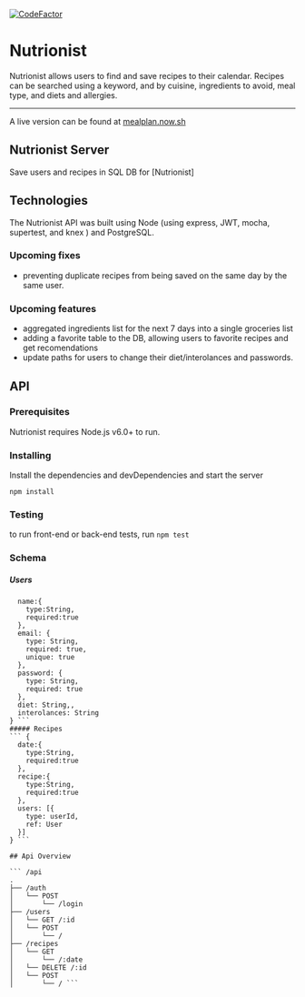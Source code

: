 [![CodeFactor](https://www.codefactor.io/repository/github/brendenrdowd/mealplanner-api/badge)](https://www.codefactor.io/repository/github/brendenrdowd/mealplanner-api)

# Nutrionist 
Nutrionist allows users to find and save recipes to their calendar. Recipes can be searched using a keyword, and by cuisine, ingredients to avoid, meal type, and diets and allergies. 

_________

A live version can be found at [mealplan.now.sh](https://mealplan.now.sh/) 

## Nutrionist Server
Save users and recipes in SQL DB for [Nutrionist]

## Technologies
The Nutrionist API was built using Node (using express, JWT, mocha, supertest, and knex ) and PostgreSQL.

### Upcoming fixes
 - preventing duplicate recipes from being saved on the same day by the same user. 

 ### Upcoming features
  - aggregated ingredients list for the next 7 days into a single groceries list
  - adding a favorite table to the DB, allowing users to favorite recipes and get recomendations
  - update paths for users to change their diet/interolances and passwords. 

## API

### Prerequisites
Nutrionist requires Node.js v6.0+ to run.

### Installing
Install the dependencies and devDependencies and start the server

``` npm install ```

### Testing 
to run front-end or back-end tests, run ``` npm test ```
### Schema
##### Users
``` {
  name:{
    type:String,
    required:true
  },
  email: {
    type: String,
    required: true,
    unique: true
  },
  password: {
    type: String,
    required: true
  },
  diet: String,,
  interolances: String
} ```
##### Recipes
``` {
  date:{
    type:String,
    required:true
  },
  recipe:{
    type:String,
    required:true
  },
  users: [{ 
    type: userId, 
    ref: User 
  }]
} ```

## Api Overview

``` /api
.
├── /auth
│   └── POST
│       └── /login
├── /users
│   └── GET /:id
│   └── POST
│       └── /
├── /recipes
│   └── GET
│       └── /:date
│   └── DELETE /:id
│   └── POST
│       └── / ```


